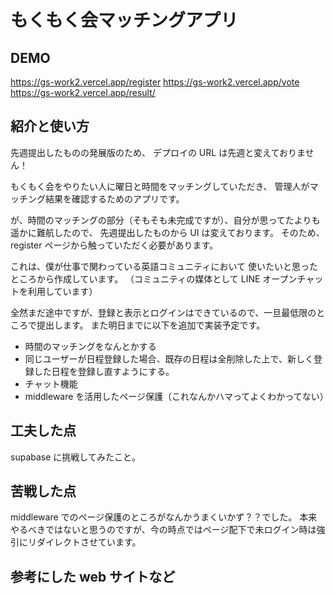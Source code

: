 # もくもく会マッチングアプリ

## DEMO

https://gs-work2.vercel.app/register
https://gs-work2.vercel.app/vote
https://gs-work2.vercel.app/result/

## 紹介と使い方

先週提出したものの発展版のため、
デプロイの URL は先週と変えておりません！

もくもく会をやりたい人に曜日と時間をマッチングしていただき、
管理人がマッチング結果を確認するためのアプリです。

が、時間のマッチングの部分（そもそも未完成ですが）、自分が思ってたよりも遥かに難航したので、
先週提出したものから UI は変えております。
そのため、register ページから触っていただく必要があります。

これは、僕が仕事で関わっている英語コミュニティにおいて
使いたいと思ったところから作成しています。
（コミュニティの媒体として LINE オープンチャットを利用しています）

全然まだ途中ですが、登録と表示とログインはできているので、一旦最低限のところで提出します。
また明日までに以下を追加で実装予定です。

- 時間のマッチングをなんとかする
- 同じユーザーが日程登録した場合、既存の日程は全削除した上で、新しく登録した日程を登録し直すようにする。
- チャット機能
- middleware を活用したページ保護（これなんかハマってよくわかってない）

## 工夫した点

supabase に挑戦してみたこと。

## 苦戦した点

middleware でのページ保護のところがなんかうまくいかず？？でした。
本来やるべきではないと思うのですが、今の時点ではページ配下で未ログイン時は強引にリダイレクトさせています。

## 参考にした web サイトなど
